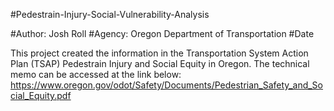 #Pedestrain-Injury-Social-Vulnerability-Analysis

#Author: Josh Roll
#Agency: Oregon Department of Transportation
#Date

This project created the information in the Transportation System Action Plan (TSAP) Pedestrain Injury and Social Equity in Oregon.  The technical memo can be accessed at the link below:
https://www.oregon.gov/odot/Safety/Documents/Pedestrian_Safety_and_Social_Equity.pdf


